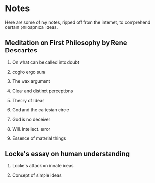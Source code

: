 # Notes

Here are some of my notes, ripped off from the internet, to comprehend certain philosphical ideas. 

## Meditation on First Philosophy by Rene Descartes

1. On what can be called into doubt

2. cogito ergo sum

3. The wax argument

4. Clear and distinct perceptions

5. Theory of Ideas

6. God and the cartesian circle

7. God is no deceiver

8. Will, intellect, error

9. Essence of material things

## Locke's essay on human understanding

1. Locke's attack on innate ideas

2. Concept of simple ideas
